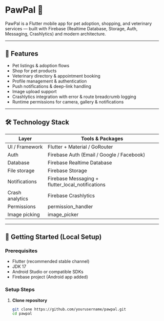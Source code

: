 # PawPal 🐾

PawPal is a Flutter mobile app for pet adoption, shopping, and veterinary services — built with Firebase (Realtime Database, Storage, Auth, Messaging, Crashlytics) and modern architecture.

---

## 🧩 Features

- Pet listings & adoption flows  
- Shop for pet products  
- Veterinary directory & appointment booking  
- Profile management & authentication  
- Push notifications & deep-link handling  
- Image upload support  
- Crashlytics integration with error & route breadcrumb logging  
- Runtime permissions for camera, gallery & notifications  

---

## 🛠️ Technology Stack

| Layer         | Tools & Packages                            |
|----------------|---------------------------------------------|
| UI / Framework | Flutter + Material / GoRouter               |
| Auth           | Firebase Auth (Email / Google / Facebook)   |
| Database        | Firebase Realtime Database                  |
| File storage   | Firebase Storage                             |
| Notifications   | Firebase Messaging + flutter_local_notifications |
| Crash analytics | Firebase Crashlytics                         |
| Permissions     | permission_handler                          |
| Image picking   | image_picker                                |

---

## 🚀 Getting Started (Local Setup)

### Prerequisites

- Flutter (recommended stable channel)  
- JDK 17  
- Android Studio or compatible SDKs  
- Firebase project (Android app added)  

### Setup Steps

1. **Clone repository**
   ```bash
   git clone https://github.com/yourusername/pawpal.git
   cd pawpal
